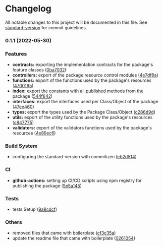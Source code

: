 # Changelog

All notable changes to this project will be documented in this file. See [standard-version](https://github.com/conventional-changelog/standard-version) for commit guidelines.

### 0.1.1 (2022-05-30)


### Features

* **contracts:** exporting the implementation contracts for the package's feature classes ([0ba7032](https://github.com/guilhermesantos001/lzo_api_pagseguro/commit/0ba7032c96680b0d3c97d1314808fab3c18e2ac2))
* **controllers:** export of the package resource control modules ([4e7df8a](https://github.com/guilhermesantos001/lzo_api_pagseguro/commit/4e7df8acb5d20d2d0a6f522a5b219d30161b733d))
* **functions:** export of the functions used by the package's resources ([4700165](https://github.com/guilhermesantos001/lzo_api_pagseguro/commit/47001654a643e71e49145330d024681abf945270))
* **index:** export the constants with all published methods from the package ([544f842](https://github.com/guilhermesantos001/lzo_api_pagseguro/commit/544f842ee47443a3c8e0530f2edb537f7f8072bd))
* **interfaces:** export the interfaces used per Class/Object of the package ([47ee460](https://github.com/guilhermesantos001/lzo_api_pagseguro/commit/47ee460a17a1c063f4f5a31df0c68192415fa5f4))
* **types:** export the types used by the Package Class/Object ([c286d9d](https://github.com/guilhermesantos001/lzo_api_pagseguro/commit/c286d9d7a9b87bd1a57b17f402585bdbcbded973))
* **utils:** export of the utility functions used by the package's resources ([c847775](https://github.com/guilhermesantos001/lzo_api_pagseguro/commit/c8477757376b56cbccfdafd873c309645c3282d6))
* **validators:** export of the validators functions used by the package's resources ([4e89ec6](https://github.com/guilhermesantos001/lzo_api_pagseguro/commit/4e89ec6c9734d42483bcd6c12aa6ad13d68d0f55))


### Build System

* configuring the standard-version with commitizen ([eb2d514](https://github.com/guilhermesantos001/lzo_api_pagseguro/commit/eb2d5140552409397f2079266274714481bcdde0))


### CI

* **github-actions:** setting up CI/CD scripts using npm registry for publishing the package ([5e5a145](https://github.com/guilhermesantos001/lzo_api_pagseguro/commit/5e5a14533ce3852382b710d1aa0e74a20d3b7cbd))


### Tests

* tests Setup ([9a8cdcf](https://github.com/guilhermesantos001/lzo_api_pagseguro/commit/9a8cdcf6a3a3a2a01ceb4ff3aff18948604b2d7c))


### Others

* removed files that came with boilerplate ([cf3c35a](https://github.com/guilhermesantos001/lzo_api_pagseguro/commit/cf3c35aed63aab8b21eaafc3a9473cd127058ad3))
* update the readme file that came with boilerplate ([0261054](https://github.com/guilhermesantos001/lzo_api_pagseguro/commit/0261054db39c7587801bda746b5a20b038fedb38))
